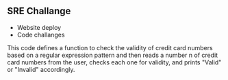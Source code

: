 ## SRE Challange

* Website deploy
* Code challanges

This code defines a function to check the validity of credit card numbers based on a regular expression pattern and then reads a number n of credit card numbers from the user, checks each one for validity, and prints "Valid" or "Invalid" accordingly.
